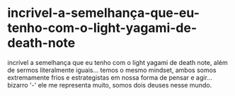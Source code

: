 # incrivel-a-semelhança-que-eu-tenho-com-o-light-yagami-de-death-note

incrível a semelhança que eu tenho com o light yagami de death note, além de sermos literalmente iguais... temos o mesmo mindset, ambos somos extremamente frios e estrategistas em nossa forma de pensar e agir... bizarro '-' ele me representa muito, somos dois deuses nesse mundo.
